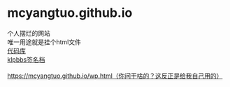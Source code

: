 # mcyangtuo.github.io
个人摆烂的网站<br>
唯一用途就是挂个html文件<br>
<a href="https://github.com/mcyangtuo/mcyangtuo.github.io">代码库</a><br>
<a href="https://mcyangtuo.github.io/klpbbs签名档.html">klpbbs签名档</a><br>
<br>
<a href="https://mcyangtuo.github.io/wp.html">https://mcyangtuo.github.io/wp.html（你问干啥的？这反正是给我自己用的）</a>
